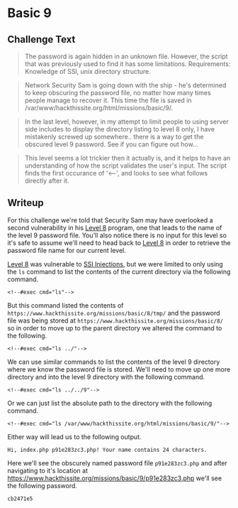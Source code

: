 # Basic 9

## Challenge Text

> The password is again hidden in an unknown file. However, the script that was previously used to find it has some limitations. Requirements: Knowledge of SSI, unix directory structure.

> Network Security Sam is going down with the ship - he's determined to keep obscuring the password file, no matter how many times people manage to recover it. This time the file is saved in /var/www/hackthissite.org/html/missions/basic/9/.

> In the last level, however, in my attempt to limit people to using server side includes to display the directory listing to level 8 only, I have mistakenly screwed up somewhere.. there is a way to get the obscured level 9 password. See if you can figure out how...

> This level seems a lot trickier then it actually is, and it helps to have an understanding of how the script validates the user's input. The script finds the first occurance of '<--', and looks to see what follows directly after it.

## Writeup

For this challenge we're told that Security Sam may have overlooked a second vulnerability in his [Level 8](../Basic-8/ "Basic 8 Writeup") program, one that leads to the name of the level 9 password file. You'll also notice there is no input for this level so it's safe to assume we'll need to head back to [Level 8](../Basic-8/ "Basic 8 Writeup") in order to retrieve the password file name for our current level.

[Level 8](../Basic-8/ "Basic 8 Writeup") was vulnerable to [SSI Injections](https://owasp.org/www-community/attacks/Server-Side_Includes_(SSI)_Injection "OWASP"), but we were limited to only using the ```ls``` command to list the contents of the current directory via the following command.

```<!--#exec cmd="ls"-->```

But this command listed the contents of ```https://www.hackthissite.org/missions/basic/8/tmp/``` and the password file was being stored at ```https://www.hackthissite.org/missions/basic/8/``` so in order to move up to the parent directory we altered the command to the following.

```<!--#exec cmd="ls ../"-->```

We can use similar commands to list the contents of the level 9 directory where we know the password file is stored. We'll need to move up one more directory and into the level 9 directory with the following command.

```<!--#exec cmd="ls ../../9"-->```

Or we can just list the absolute path to the directory with the following command.

```<!--#exec cmd="ls /var/www/hackthissite.org/html/missions/basic/9/"-->```

Either way will lead us to the following output.

```Hi, index.php p91e283zc3.php! Your name contains 24 characters.```

Here we'll see the obscurely named password file ```p91e283zc3.php``` and after navigating to it's location at https://www.hackthissite.org/missions/basic/9/p91e283zc3.php we'll see the following password.

```cb2471e5```
